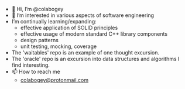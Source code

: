 - 👋 Hi, I’m @colabogey
- 👀 I’m interested in various aspects of software engineering
-  I’m continually learning/expanding:
    - effective application of SOLID principles
    - effective usage of modern standard C++ library components
    - design patterns
    - unit testing, mocking, coverage
- The 'waitables' repo is an example of one thought excursion.
- The 'oracle' repo is an excursion into data structures and algorithms I find interesting.
- 📫 How to reach me
     - colabogey@protonmail.com 

<!---
colabogey/colabogey is a ✨ special ✨ repository because its `README.md` (this file) appears on your GitHub profile.
You can click the Preview link to take a look at your changes.
--->
